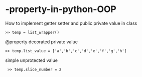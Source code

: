# -property-in-python-OOP
How to implement getter setter and public private value in class

    >> temp = list_wrapper()   
@property decorated private value

    >> temp.list_value = ['a','b','c','d','e','f','g','h']
simple unprotected value
     
     >> temp.slice_number = 2

